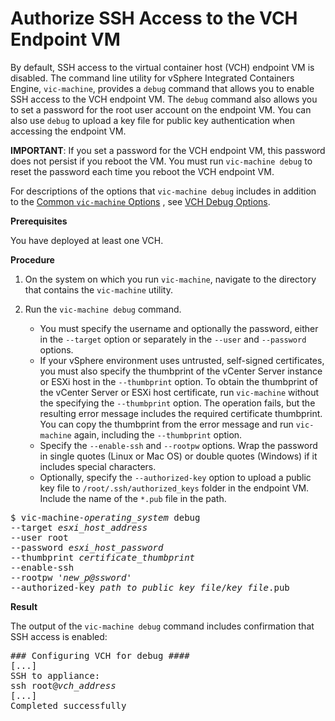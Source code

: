 # Authorize SSH Access to the VCH Endpoint VM #

By default, SSH access to the virtual container host (VCH) endpoint VM is disabled. The command line utility for vSphere Integrated Containers Engine, `vic-machine`, provides a `debug` command that allows you to enable SSH access to the VCH endpoint VM. The `debug` command also allows you to set a password for the root user account on the endpoint VM. You can also use `debug` to upload a key file for public key authentication when accessing the endpoint VM. 

**IMPORTANT**: If you set a password for the VCH endpoint VM, this password does not persist if you reboot the VM. You must run `vic-machine debug` to reset the password each time you reboot the VCH endpoint VM.

For descriptions of the options that `vic-machine debug` includes in addition to the [Common `vic-machine` Options](common_vic_options.md) , see [VCH Debug Options](debug_vch_options.md).

**Prerequisites**

You have deployed at least one VCH.

**Procedure**

1. On the system on which you run `vic-machine`, navigate to the directory that contains the `vic-machine` utility.
2. Run the `vic-machine debug` command. 

   - You must specify the username and optionally the password, either in the `--target` option or separately in the `--user` and `--password` options. 
   - If your vSphere environment uses untrusted, self-signed certificates, you must also specify the thumbprint of the vCenter Server instance or ESXi host in the `--thumbprint` option. To obtain the thumbprint of the vCenter Server or ESXi host certificate, run `vic-machine` without the specifying the `--thumbprint` option. The operation fails, but the resulting error message includes the required certificate thumbprint. You can copy the thumbprint from the error message and run `vic-machine` again, including the `--thumbprint` option.
   - Specify the `--enable-ssh` and `--rootpw` options. Wrap the password in single quotes (Linux or Mac OS) or double quotes (Windows) if it includes special characters.
   - Optionally, specify the `--authorized-key` option to upload a public key file to `/root/.ssh/authorized_keys` folder in the endpoint VM. Include the name of the `*.pub` file in the path.

  <pre>$ vic-machine-<i>operating_system</i> debug
--target <i>esxi_host_address</i>
--user root
--password <i>esxi_host_password</i>
--thumbprint <i>certificate_thumbprint</i>
--enable-ssh
--rootpw '<i>new_p@ssword</i>'
--authorized-key <i>path_to_public_key_file</i>/<i>key_file</i>.pub
</pre>
  
**Result**

The output of the `vic-machine debug` command includes confirmation that SSH access is enabled:

<pre>### Configuring VCH for debug ####
[...]
SSH to appliance:
ssh root@<i>vch_address</i>
[...]
Completed successfully</pre>   